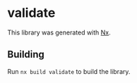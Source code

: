# validate

This library was generated with [Nx](https://nx.dev).

## Building

Run `nx build validate` to build the library.
